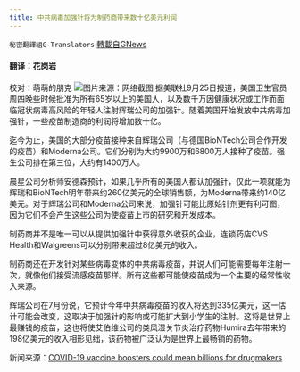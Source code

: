 ```yaml
---
title: 中共病毒加强针将为制药商带来数十亿美元利润
---
```

`秘密翻譯組G-Translators` [轉載自GNews](https://gnews.org/zh-hans/1555469/)

#### 翻译：花岗岩
校对：萌萌的朋克
![](https://assets.gnews.org/wp-content/uploads/2021/09/2-86.jpg)图片来源：网络截图
据美联社9月25日报道，美国卫生官员周四晚些时候批准为所有65岁以上的美国人，以及数千万因健康状况或工作而面临冠状病毒高风险的年轻人注射辉瑞公司的加强针。随着美国开始发放中共病毒加强针，一些疫苗制造商的利润将增加数十亿。

迄今为止，美国的大部分疫苗接种来自辉瑞公司（与德国BioNTech公司合作开发的疫苗）和Moderna公司。它们分别为大约9900万和6800万人接种了疫苗。强生公司排在第三位，大约有1400万人。

晨星公司分析师安德森预计，如果几乎所有的美国人都认加强针，仅此一项就能为辉瑞和BioNTech明年带来约260亿美元的全球销售额，为Moderna带来约140亿美元。对于辉瑞公司和Moderna公司来说，加强针可能比原始针剂更有利可图，因为它们不会产生这些公司为使疫苗上市的研究和开发成本。

制药商并不是唯一可以从提供加强针中获得意外收获的企业，连锁药店CVS Health和Walgreens可以分别带来超过8亿美元的收入。

制药商还在开发针对某些病毒变体的中共病毒疫苗，并说人们可能需要每年注射一次，就像他们接受流感疫苗那样。所有这些都可能使疫苗成为一个主要的经常性收入来源。

辉瑞公司在7月份说，它预计今年中共病毒疫苗的收入将达到335亿美元，这一估计可能会改变，这取决于加强针的影响或可能扩大到小学生的注射。这将是世界上最赚钱的疫苗，这也将使艾伯维公司的类风湿关节炎治疗药物Humira去年带来的198亿美元的收入相形见绌，该药物被广泛认为是世界上最畅销的药物。

新闻来源：[COVID-19 vaccine boosters could mean billions for drugmakers](https://apnews.com/article/coronavirus-pandemic-business-science-health-coronavirus-vaccine-5305defac283ac5f352bc47fcb74c82b)
